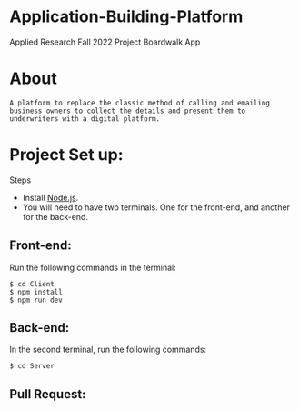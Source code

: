 # Application-Building-Platform

Applied Research Fall 2022 Project Boardwalk App

# About
`A platform to replace the classic method of calling and emailing business owners to collect the details and present them to underwriters with a digital platform.`

# Project Set up:

Steps

- Install [Node.js](https://nodejs.org/en/).
- You will need to have two terminals. One for the front-end, and another for the back-end.

## Front-end:

Run the following commands in the terminal:

```console
$ cd Client     
$ npm install
$ npm run dev
```

## Back-end:

In the second terminal, run the following commands:

```console
$ cd Server
```

## Pull Request:

